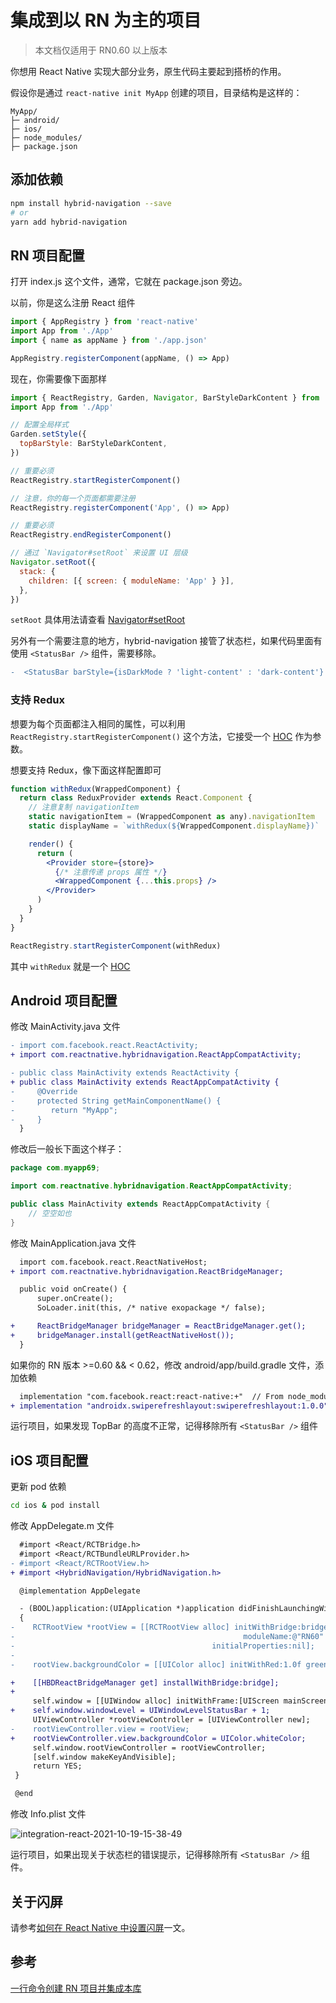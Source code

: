 # 集成到以 RN 为主的项目

> 本文档仅适用于 RN0.60 以上版本

你想用 React Native 实现大部分业务，原生代码主要起到搭桥的作用。

假设你是通过 `react-native init MyApp` 创建的项目，目录结构是这样的：

```
MyApp/
├─ android/
├─ ios/
├─ node_modules/
├─ package.json
```

## 添加依赖

```sh
npm install hybrid-navigation --save
# or
yarn add hybrid-navigation
```

## RN 项目配置

打开 index.js 这个文件，通常，它就在 package.json 旁边。

以前，你是这么注册 React 组件

```js
import { AppRegistry } from 'react-native'
import App from './App'
import { name as appName } from './app.json'

AppRegistry.registerComponent(appName, () => App)
```

现在，你需要像下面那样

```js
import { ReactRegistry, Garden, Navigator, BarStyleDarkContent } from 'hybrid-navigation'
import App from './App'

// 配置全局样式
Garden.setStyle({
  topBarStyle: BarStyleDarkContent,
})

// 重要必须
ReactRegistry.startRegisterComponent()

// 注意，你的每一个页面都需要注册
ReactRegistry.registerComponent('App', () => App)

// 重要必须
ReactRegistry.endRegisterComponent()

// 通过 `Navigator#setRoot` 来设置 UI 层级
Navigator.setRoot({
  stack: {
    children: [{ screen: { moduleName: 'App' } }],
  },
})
```

`setRoot` 具体用法请查看 [Navigator#setRoot](./navigation.md#setroot)

另外有一个需要注意的地方，hybrid-navigation 接管了状态栏，如果代码里面有使用 `<StatusBar />` 组件，需要移除。

```diff
-  <StatusBar barStyle={isDarkMode ? 'light-content' : 'dark-content'} />
```

### 支持 Redux

想要为每个页面都注入相同的属性，可以利用 `ReactRegistry.startRegisterComponent()` 这个方法，它接受一个 [HOC](https://reactjs.org/docs/higher-order-components.html) 作为参数。

想要支持 Redux，像下面这样配置即可

```jsx
function withRedux(WrappedComponent) {
  return class ReduxProvider extends React.Component {
    // 注意复制 navigationItem
    static navigationItem = (WrappedComponent as any).navigationItem
    static displayName = `withRedux(${WrappedComponent.displayName})`

    render() {
      return (
        <Provider store={store}>
          {/* 注意传递 props 属性 */}
          <WrappedComponent {...this.props} />
        </Provider>
      )
    }
  }
}

ReactRegistry.startRegisterComponent(withRedux)
```

其中 `withRedux` 就是一个 [HOC](https://reactjs.org/docs/higher-order-components.html)

## Android 项目配置

修改 MainActivity.java 文件

```diff
- import com.facebook.react.ReactActivity;
+ import com.reactnative.hybridnavigation.ReactAppCompatActivity;

- public class MainActivity extends ReactActivity {
+ public class MainActivity extends ReactAppCompatActivity {
-     @Override
-     protected String getMainComponentName() {
-        return "MyApp";
-     }
  }
```

修改后一般长下面这个样子：

```java
package com.myapp69;

import com.reactnative.hybridnavigation.ReactAppCompatActivity;

public class MainActivity extends ReactAppCompatActivity {
    // 空空如也
}
```

修改 MainApplication.java 文件

```diff
  import com.facebook.react.ReactNativeHost;
+ import com.reactnative.hybridnavigation.ReactBridgeManager;

  public void onCreate() {
      super.onCreate();
      SoLoader.init(this, /* native exopackage */ false);

+     ReactBridgeManager bridgeManager = ReactBridgeManager.get();
+     bridgeManager.install(getReactNativeHost());
  }
```

如果你的 RN 版本 >=0.60 && < 0.62，修改 android/app/build.gradle 文件，添加依赖

```diff
  implementation "com.facebook.react:react-native:+"  // From node_modules
+ implementation "androidx.swiperefreshlayout:swiperefreshlayout:1.0.0"
```

运行项目，如果发现 TopBar 的高度不正常，记得移除所有 `<StatusBar />` 组件

## iOS 项目配置

更新 pod 依赖

```sh
cd ios & pod install
```

修改 AppDelegate.m 文件

```diff
  #import <React/RCTBridge.h>
  #import <React/RCTBundleURLProvider.h>
- #import <React/RCTRootView.h>
+ #import <HybridNavigation/HybridNavigation.h>

  @implementation AppDelegate

  - (BOOL)application:(UIApplication *)application didFinishLaunchingWithOptions:(NSDictionary *)launchOptions
  {
-    RCTRootView *rootView = [[RCTRootView alloc] initWithBridge:bridge
-                                                   moduleName:@"RN60"
-                                            initialProperties:nil];
-
-    rootView.backgroundColor = [[UIColor alloc] initWithRed:1.0f green:1.0f blue:1.0f alpha:1];

+    [[HBDReactBridgeManager get] installWithBridge:bridge];
+
     self.window = [[UIWindow alloc] initWithFrame:[UIScreen mainScreen].bounds];
+    self.window.windowLevel = UIWindowLevelStatusBar + 1;
     UIViewController *rootViewController = [UIViewController new];
-    rootViewController.view = rootView;
+    rootViewController.view.backgroundColor = UIColor.whiteColor;
     self.window.rootViewController = rootViewController;
     [self.window makeKeyAndVisible];
     return YES;
 }

 @end
```

修改 Info.plist 文件

![integration-react-2021-10-19-15-38-49](https://todoit.oss-cn-shanghai.aliyuncs.com/todoit/integration-react-2021-10-19-15-38-49.jpg)

运行项目，如果出现关于状态栏的错误提示，记得移除所有 `<StatusBar />` 组件。

## 关于闪屏

请参考[如何在 React Native 中设置闪屏](https://todoit.tech/splash-screen.html)一文。

## 参考

[一行命令创建 RN 项目并集成本库](https://github.com/listenzz/react-native-create-app)
